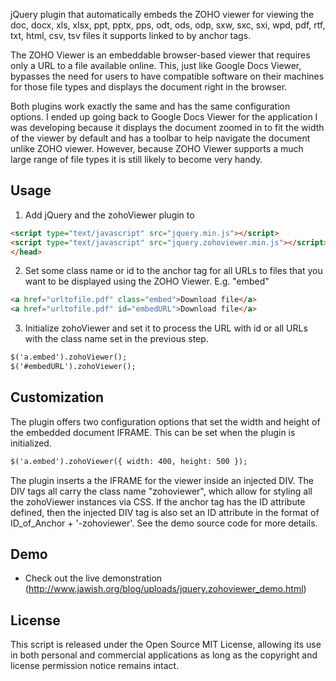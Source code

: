 jQuery plugin that automatically embeds the ZOHO viewer for viewing the doc, docx, xls, xlsx, ppt, pptx, pps, odt, ods, odp, sxw, sxc, sxi, wpd, pdf, rtf, txt, html, csv, tsv files it supports linked to by anchor tags.

The ZOHO Viewer is an embeddable browser-based viewer that requires only a URL to a file available online. This, just like Google Docs Viewer, bypasses the need for users to have compatible software on their machines for those file types and displays the document right in the browser.

Both plugins work exactly the same and has the same configuration options. I ended up going back to Google Docs Viewer for the application I was developing because it displays the document zoomed in to fit the width of the viewer by default and has a toolbar to help navigate the document unlike ZOHO viewer. However, because ZOHO Viewer supports a much large range of file types it is still likely to become very handy.

## Usage

1. Add jQuery and the zohoViewer plugin to
```html
<script type="text/javascript" src="jquery.min.js"></script>
<script type="text/javascript" src="jquery.zohoviewer.min.js"></script>
</head>
```
2. Set some class name or id to the anchor tag for all URLs to files that you want to be displayed using the ZOHO Viewer. E.g. "embed"
```html
<a href="urltofile.pdf" class="embed">Download file</a>
<a href="urltofile.pdf" id="embedURL">Download file</a>
```

3. Initialize zohoViewer and set it to process the URL with id or all URLs with the class name set in the previous step.
```html
$('a.embed').zohoViewer();
$('#embedURL').zohoViewer();
```
## Customization

The plugin offers two configuration options that set the width and height of the embedded document IFRAME. This can be set when the plugin is initialized.

```html
$('a.embed').zohoViewer({ width: 400, height: 500 });
```

The plugin inserts a the IFRAME for the viewer inside an injected DIV. The DIV tags all carry the class name "zohoviewer", which allow for styling all the zohoViewer instances via CSS. If the anchor tag has the ID attribute defined, then the injected DIV tag is also set an ID attribute in the format of ID_of_Anchor + '-zohoviewer'. See the demo source code for more details.

## Demo
- Check out the live demonstration (http://www.jawish.org/blog/uploads/jquery.zohoviewer_demo.html)

## License
This script is released under the Open Source MIT License, allowing its use in both personal and commercial applications as long as the copyright and license permission notice remains intact.
